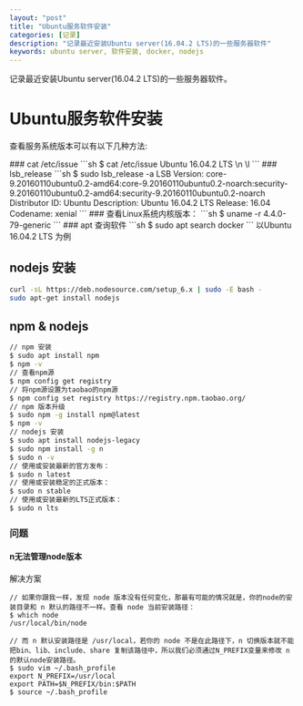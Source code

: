 ```yaml
---
layout: "post"
title: "Ubuntu服务软件安装"
categories: [记录]
description: "记录最近安装Ubuntu server(16.04.2 LTS)的一些服务器软件"
keywords: ubuntu server, 软件安装, docker, nodejs
---
```

记录最近安装Ubuntu server(16.04.2 LTS)的一些服务器软件。

# Ubuntu服务软件安装
<p>
查看服务系统版本可以有以下几种方法:
</p>
### cat /etc/issue
```sh
$ cat /etc/issue
Ubuntu 16.04.2 LTS \n \l
```
### lsb_release
```sh
$ sudo lsb_release -a
LSB Version:	core-9.20160110ubuntu0.2-amd64:core-9.20160110ubuntu0.2-noarch:security-9.20160110ubuntu0.2-amd64:security-9.20160110ubuntu0.2-noarch
Distributor ID:	Ubuntu
Description:	Ubuntu 16.04.2 LTS
Release:	16.04
Codename:	xenial
```
### 查看Linux系统内核版本：
```sh
$ uname -r
4.4.0-79-generic
```
### apt 查询软件
```sh
$ sudo apt search docker
```
以Ubuntu 16.04.2 LTS 为例

## nodejs 安装
```sh
curl -sL https://deb.nodesource.com/setup_6.x | sudo -E bash -
sudo apt-get install nodejs
```

## npm & nodejs
```sh
// npm 安装
$ sudo apt install npm
$ npm -v
// 查看npm源
$ npm config get registry
// 将npm源设置为taobao的npm源
$ npm config set registry https://registry.npm.taobao.org/
// npm 版本升级
$ sudo npm -g install npm@latest
$ npm -v
// nodejs 安装
$ sudo apt install nodejs-legacy
$ sudo npm install -g n
$ sudo n -v
// 使用或安装最新的官方发布：
$ sudo n latest
// 使用或安装稳定的正式版本：
$ sudo n stable
// 使用或安装最新的LTS正式版本：
$ sudo n lts
```
### 问题
#### n无法管理node版本
解决方案

```
// 如果你跟我一样，发现 node 版本没有任何变化，那最有可能的情况就是，你的node的安装目录和 n 默认的路径不一样。查看 node 当前安装路径：
$ which node
/usr/local/bin/node

// 而 n 默认安装路径是 /usr/local，若你的 node 不是在此路径下，n 切换版本就不能把bin、lib、include、share 复制该路径中，所以我们必须通过N_PREFIX变量来修改 n 的默认node安装路径。
$ sudo vim ~/.bash_profile
export N_PREFIX=/usr/local
export PATH=$N_PREFIX/bin:$PATH
$ source ~/.bash_profile
```
